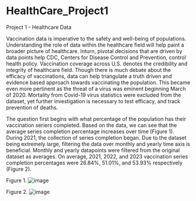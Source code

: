 # HealthCare_Project1
Project 1 - Healthcare Data

  Vaccination data is imperative to the safety and well-being of populations. Understanding the role of data within the healthcare field will help paint a broader picture of healthcare. Inturn, pivotal decisions that are driven by data points help CDC, Centers for Disease Control and Prevention, control health policy. Vaccination coverage across U.S. denotes the credibility and integrity of healthcare field. Though there is much debate about the efficacy of vaccinations, data can help triangulate a truth driven and evidence based approach towards vaccinating the population. This became even more pertinent as the threat of a virus was eminent beginning March of 2020. Mortality from Covid-19 virus statistics were excluded from the dataset, yet further investigation is necessary to test efficacy, and track prevention of deaths.
  
  The question first begins with what percentage of the population has their vaccination seriers completed. Based on the data, we can see that the average series completion percentage increases over time (Figure 1). During 2021, the collection of series completion began. Due to the dataset being extremely large, filtering the data over monthly and yearly time axis is beneficial. Monthly and yearly datapoints were filtered from the original dataset as averages. On average, 2021, 2022, and 2023 vaccination series completion percentages were 26.84%, 51.01%, and 53.93% respectively (Figure 2). 

Figure 1. ![image](https://github.com/deku1261/HealthCare_Project1/assets/92231055/179e51f2-1bd3-4658-9066-2ff683cf4c7a)

Figure 2. ![image](https://github.com/deku1261/HealthCare_Project1/assets/92231055/18773593-8e14-4955-971c-cceb9aac3897)
